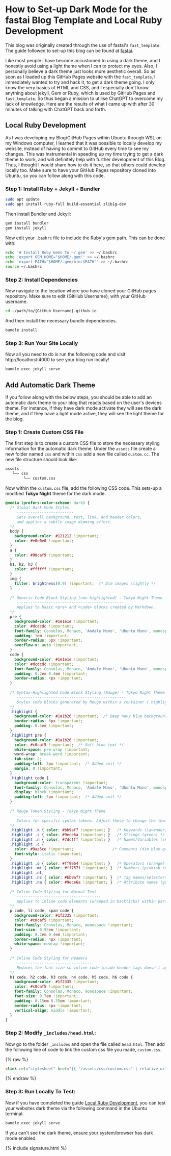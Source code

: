 # How to Set-up Dark Mode for the fastai Blog Template and Local Ruby Development

This blog was originally created through the use of fastai's ``fast_template``. The guide followed to set-up this blog can be found at [fastai](https://www.fast.ai/posts/2020-01-16-fast_template.html).

Like most people I have become accustomed to using a dark theme, and I honestly avoid using a light theme when I can to protect my eyes. Also, I personally believe a dark theme just looks more aesthetic overall. So as soon as I loaded up this GitHub Pages website with the ``fast_template``, I immediately wanted to try and hack it, to get a dark theme going. I only know the very basics of HTML and CSS, and I especially don't know anything about jekyll, Gem or Ruby, which is used by GitHub Pages and ``fast_template``. So thus began a mission to utilise ChatGPT to overcome my lack of knowledge. Here are the results of what I came up with after 30 minutes of talking with ChatGPT back and forth.

## Local Ruby Development

As I was developing my Blog/GitHub Pages within Ubuntu through WSL on my Windows computer, I learned that it was possible to locally develop my website, instead of having to commit to GitHub every time to see my changes. This was instrumental in speeding up my time trying to get a dark theme to work, and will definitely help with further development of this Blog. Thus, I thought I would share how to do it here, so that others could develop locally too. Make sure to have your GitHub Pages repository cloned into Ubuntu, so you can follow along with this code. 

### Step 1: Install Ruby + Jekyll + Bundler

```bash
sudo apt update
sudo apt install ruby-full build-essential zlib1g-dev
```

Then install Bundler and Jekyll:

```bash
gem install bundler
gem install jekyll
```

Now edit your `.bashrc` file to include the Ruby's gem path. This can be done with: 

```bash
echo '# Install Ruby Gems to ~/.gem' >> ~/.bashrc
echo 'export GEM_HOME="$HOME/.gem"' >> ~/.bashrc
echo 'export PATH="$HOME/.gem/bin:$PATH"' >> ~/.bashrc
source ~/.bashrc
```

### Step 2: Install Dependencies

Now navigate to the location where you have cloned your GitHub pages repository. Make sure to edit {GitHub Username}, with your GitHub username.

```bash
cd ~/path/to/{GitHub Username}.github.io
```

And then install the necessary bundle dependencies. 

```bash
bundle install
```

### Step 3: Run Your Site Locally

Now all you need to do is run the following code and visit http://localhost:4000 to see your blog run locally!

```bash
bundle exec jekyll serve
```

## Add Automatic Dark Theme

If you follow along with the below steps, you should be able to add an automatic dark theme to your blog that reacts based on the user's devices theme. For instance, if they have dark mode activate they will see the dark theme, and if they have a light mode active, they will see the light theme for the blog.

### Step 1: Create Custom CSS File

The first step is to create a custom CSS file to store the necessary styling information for the automatic dark theme. Under the `assets` file create a new folder named `css` and within `css` add a new file called `custom.cc`. The new file structure should look like:

```bash
assets
   └── css
        └── custom.css
```

Now within the `custom.css` file, add the following CSS code. This sets-up a modified **Tokyo Night** theme for the dark mode.

```css
@media (prefers-color-scheme: dark) {
  /* Global Dark Mode Styles
     -------------------------
     Sets overall background, text, link, and header colors,
     and applies a subtle image dimming effect.
  */
  body {
    background-color: #121212 !important;
    color: #e0e0e0 !important;
  }
  a {
    color: #90caf9 !important;
  }
  h1, h2, h3 {
    color: #ffffff !important;
  }
  img {
    filter: brightness(0.9) !important;  /* Dim images slightly */
  }
  
  /* Generic Code Block Styling (non-highlighted) - Tokyo Night Theme
     -----------------------------------------------
     Applies to basic <pre> and <code> blocks created by Markdown.
  */
  pre {
    background-color: #1e1e1e !important;
    color: #dcdcdc !important;
    font-family: Consolas, Monaco, 'Andale Mono', 'Ubuntu Mono', monospace !important;
    padding: 1em !important;
    border-radius: 6px !important;
    overflow-x: auto !important;
  }
  code {
    background-color: #1e1e1e !important;
    color: #dcdcdc !important;
    font-family: Consolas, Monaco, 'Andale Mono', 'Ubuntu Mono', monospace !important;
    padding: 0.2em 0.4em !important;
    border-radius: 4px !important;
  }
  
  /* Syntax-Highlighted Code Block Styling (Rouge) - Tokyo Night Theme
     ------------------------------------------------
     Styles code blocks generated by Rouge within a container (.highlight).
  */
  .highlight {
    background-color: #1a1b26 !important;  /* Deep navy blue background */
    border-radius: 6px !important;
    padding: 0.5em !important;
  }
  .highlight pre {
    background-color: #1a1b26 !important;
    color: #c0caf5 !important;  /* Soft blue text */
    white-space: pre-wrap !important;
    word-wrap: break-word !important;
    tab-size: 2;
    padding-left: 5px !important;  /* Added unit */
    margin: 0 !important;
  }
  .highlight code {
    background-color: transparent !important;
    font-family: Consolas, Monaco, 'Andale Mono', 'Ubuntu Mono', monospace !important;
    display: block !important;
    padding-left: 5px !important;  /* Added unit */
  }
  
  /* Rouge Token Styling - Tokyo Night Theme
     ---------------------
     Colors for specific syntax tokens. Adjust these to change the theme’s look.
  */
  .highlight .k { color: #bb9af7 !important; }   /* Keywords (lavender) */
  .highlight .s { color: #9ece6a !important; }   /* Strings (green) */
  .highlight .n { color: #7dcfff !important; }   /* Names/Variables (sky blue) */
  .highlight .c {
    color: #9aa5ce !important;                 /* Comments (dim blue-gray) */
    font-style: italic !important;
  }
  .highlight .o { color: #ff9e64 !important; }   /* Operators (orange) */
  .highlight .mi { color: #ff757f !important; }  /* Numbers (pinkish red) */
  .highlight .nt,
  .highlight .nc { color: #bb9af7 !important; }  /* Tag names/Selectors (lavender) */
  .highlight .na { color: #9ece6a !important; }  /* Attribute names (green) */
  
  /* Inline Code Styling for Normal Text
     -------------------------------------
     Applies to inline code elements (wrapped in backticks) within paragraphs, lists, and spans.
  */
  p code, li code, span code {
    background-color: #1f2335 !important;
    color: #c0caf5 !important;
    font-family: Consolas, Monaco, monospace !important;
    font-size: 0.95em !important;
    padding: 0.2em 0.4em !important;
    border-radius: 4px !important;
    white-space: nowrap !important;
  }
  
  /* Inline Code Styling for Headers
     ---------------------------------
     Reduces the font size so inline code inside header tags doesn’t appear oversized.
  */
  h1 code, h2 code, h3 code, h4 code, h5 code, h6 code {
    background-color: #1f2335 !important;
    color: #c0caf5 !important;
    font-family: Consolas, Monaco, monospace !important;
    font-size: 0.7em !important;
    padding: 0.15em 0.35em !important;
    border-radius: 4px !important;
    vertical-align: middle !important;
  }
}

```

### Step 2: Modify `_includes/head.html`:

Now go to the folder `_includes` and open the file called `head.html`. Then add the following line of code to link the custom css file you made, `custom.css`. 

{% raw %}

```html
<link rel="stylesheet" href="{{ '/assets/css/custom.css' | relative_url }}">
```

{% endraw %}

### Step 3: Run Locally To Test:

Now if you have completed the guide [Local Ruby Development](#local-ruby-development), you can test your websites dark theme via the following command in the Ubuntu terminal.

```bash
bundle exec jekyll serve
```

If you can't see the dark theme, ensure your system/browser has dark mode enabled.

{% include signature.html %}